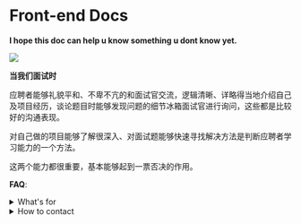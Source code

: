 # Front-end Docs

__I hope this doc can help u know something u dont know yet.__

![](https://tva1.sinaimg.cn/large/00831rSTgy1gcseqxx1gkj30u00u7qj2.jpg)




__当我们面试时__

应聘者能够礼貌平和、不卑不亢的和面试官交流，逻辑清晰、详略得当地介绍自己及项目经历，谈论题目时能够发现问题的细节冰箱面试官进行询问，这些都是比较好的沟通表现。

对自己做的项目能够了解很深入、对面试题能够快速寻找解决方法是判断应聘者学习能力的一个方法。

这两个能力都很重要，基本能够起到一票否决的作用。


__FAQ__:

<details>

<summary>What's for</summary>

通过技术沉淀，提升技术基础的扎实程度，拓宽对技术视野

</details>

<details>

<summary>How to contact</summary>

Blog: <a href="http://www.godrry.com" >CLICK HERE</a>

Email: zuitianlai@vip.qq.com 

</details>

